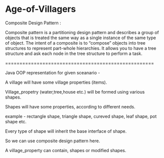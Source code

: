 # Age-of-Villagers

Composite Design Pattern :

Composite pattern is a partitioning design pattern and describes a group of objects that is treated the same way as a single instance of the same type of object. The intent of a composite is to “compose” objects into tree structures to represent part-whole hierarchies. It allows you to have a tree structure and ask each node in the tree structure to perform a task.

====================================================

Java OOP representation for given sceanario -

A village will have some village properties (items).

Village_propetry (water,tree,house etc.) will be formed using various shapes.

Shapes will have some properties, according to different needs.

example - rectangle shape, triangle shape, cureved shape, leaf shape, pot shape etc.

Every type of shape will inherit the base interface of shape.

So we can use composite design pattern here.

A village_property can contain, shapes or modified shapes.
